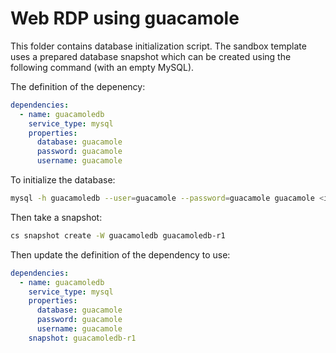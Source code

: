 # Web RDP using guacamole

This folder contains database initialization script.
The sandbox template uses a prepared database snapshot which
can be created using the following command (with an empty MySQL).

The definition of the depenency:

```yaml
dependencies:
  - name: guacamoledb
    service_type: mysql
    properties:
      database: guacamole
      password: guacamole
      username: guacamole
```

To initialize the database:

```sh
mysql -h guacamoledb --user=guacamole --password=guacamole guacamole <initdb.sql
```

Then take a snapshot:

```sh
cs snapshot create -W guacamoledb guacamoledb-r1
```

Then update the definition of the dependency to use:

```yaml
dependencies:
  - name: guacamoledb
    service_type: mysql
    properties:
      database: guacamole
      password: guacamole
      username: guacamole
    snapshot: guacamoledb-r1
```
